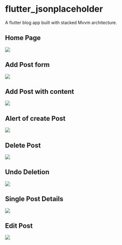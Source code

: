 # flutter_jsonplaceholder

A flutter blog app built with stacked Mvvm architecture.

<h2> Home Page </h2>
 
<img src="screenshots/Home%20Page.png"></img>
 
<h2> Add Post form </h2>
<img src="screenshots/add_post_form.png"></img>

<h2> Add Post with content </h2>
<img src="screenshots/add_post_with_content.png"></img>
   
<h2> Alert of create Post </h2>
 
<img src="screenshots/alert_of_create_post.png"></img>
    
<h2> Delete Post </h2>
 
<img src="screenshots/delete_post.png"></img>
     
<h2> Undo Deletion </h2>
 
<img src="screenshots/undo_deletion.png"></img>
      
<h2> Single Post Details </h2>
 
<img src="screenshots/single_post.png"></img>

<h2> Edit Post</h2>
 
<img src="screenshots/edit_Post.png"></img>





